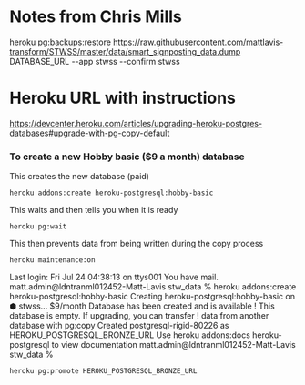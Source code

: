 # Notes from Chris Mills

heroku pg:backups:restore https://raw.githubusercontent.com/mattlavis-transform/STWSS/master/data/smart_signposting_data.dump DATABASE_URL --app stwss --confirm stwss

# Heroku URL with instructions

https://devcenter.heroku.com/articles/upgrading-heroku-postgres-databases#upgrade-with-pg-copy-default



### To create a new Hobby basic ($9 a month) database

This creates the new database (paid)

```term
heroku addons:create heroku-postgresql:hobby-basic
```

This waits and then tells you when it is ready

```term
heroku pg:wait
```

This then prevents data from being written during the copy process

```term
heroku maintenance:on
```





Last login: Fri Jul 24 04:38:13 on ttys001
You have mail.
matt.admin@ldntranml012452-Matt-Lavis stw_data % heroku addons:create heroku-postgresql:hobby-basic
Creating heroku-postgresql:hobby-basic on ⬢ stwss... $9/month
Database has been created and is available
 ! This database is empty. If upgrading, you can transfer
 ! data from another database with pg:copy
Created postgresql-rigid-80226 as HEROKU_POSTGRESQL_BRONZE_URL
Use heroku addons:docs heroku-postgresql to view documentation
matt.admin@ldntranml012452-Matt-Lavis stw_data %

```term
heroku pg:promote HEROKU_POSTGRESQL_BRONZE_URL
```
